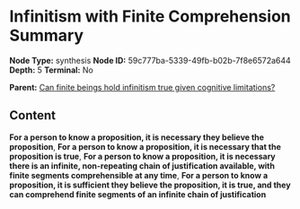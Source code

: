 # Infinitism with Finite Comprehension Summary

**Node Type:** synthesis
**Node ID:** 59c777ba-5339-49fb-b02b-7f8e6572a644
**Depth:** 5
**Terminal:** No

**Parent:** [Can finite beings hold infinitism true given cognitive limitations?](can-finite-beings-hold-infinitism-true-given-cognitive-limitations-antithesis-ac253236-e9bc-4e2d-bff6-a2c66aa38846.md)

## Content

**For a person to know a proposition, it is necessary they believe the proposition**, **For a person to know a proposition, it is necessary that the proposition is true**, **For a person to know a proposition, it is necessary there is an infinite, non-repeating chain of justification available, with finite segments comprehensible at any time**, **For a person to know a proposition, it is sufficient they believe the proposition, it is true, and they can comprehend finite segments of an infinite chain of justification**
